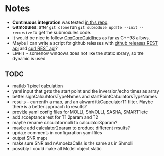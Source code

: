# Notes

*   **Continuous integration** was tested [in this repo](https://github.com/MRKonrad/ContinousIntegrationPlayground).
*   **Gitmodules**: after `git clone` run `git submodule update --init --recursive` to get the submodules code.
*   It would be nice to follow [CppCoreGuidlines](https://github.com/isocpp/CppCoreGuidelines/blob/master/CppCoreGuidelines.md) as far as C++98 allows.
*   Maybe I can write a script for github releases with [github releases REST api](https://developer.github.com/v3/repos/releases/#create-a-release) and [curl REST api](http://www.codingpedia.org/ama/how-to-test-a-rest-api-from-command-line-with-curl/#12_HEAD_requests)?
*   LMFIT - somehow windows does not like the static library, so the dynamic is used

## TODO

*   matlab 1 pixel calculation
*   yaml input that gets the start point and the inversion/echo times as array
*   better signCalculatorsTypeNames and startPointCalculatorsTypeNames
*   results - currently a map, and an akward itkCapculatorT1 filter. Maybe there is a better approach to results?
*   provide yaml config files for MOLLI, ShMOLLI, SASHA, SMART1 etc 
*   add acceptance test for T1 2param and T2
*   maybe rename calculatormolli to calculator3param? 
*   maybe add calculator2param to produce different results?
*   update comments in configuration yaml files
*   output SNR maps
*   make sure SNR and nAmoebaCalls is the same as in Shmolli
*   possibly I could make all Model object static